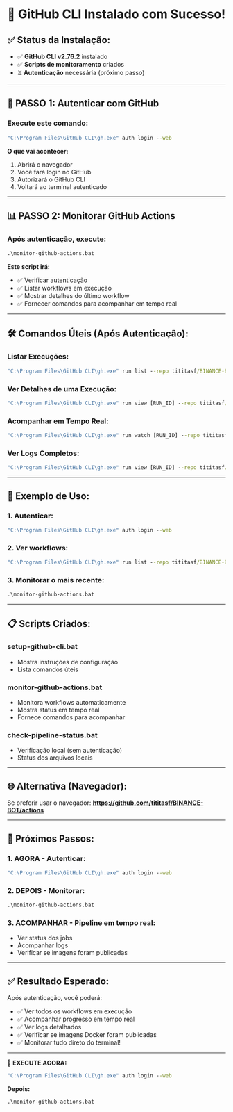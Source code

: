 # 🚀 GitHub CLI Instalado com Sucesso!

## ✅ **Status da Instalação:**

- ✅ **GitHub CLI v2.76.2** instalado
- ✅ **Scripts de monitoramento** criados
- ⏳ **Autenticação** necessária (próximo passo)

---

## 🔐 **PASSO 1: Autenticar com GitHub**

### **Execute este comando:**
```cmd
"C:\Program Files\GitHub CLI\gh.exe" auth login --web
```

**O que vai acontecer:**
1. Abrirá o navegador
2. Você fará login no GitHub
3. Autorizará o GitHub CLI
4. Voltará ao terminal autenticado

---

## 📊 **PASSO 2: Monitorar GitHub Actions**

### **Após autenticação, execute:**
```cmd
.\monitor-github-actions.bat
```

**Este script irá:**
- ✅ Verificar autenticação
- ✅ Listar workflows em execução
- ✅ Mostrar detalhes do último workflow
- ✅ Fornecer comandos para acompanhar em tempo real

---

## 🛠️ **Comandos Úteis (Após Autenticação):**

### **Listar Execuções:**
```cmd
"C:\Program Files\GitHub CLI\gh.exe" run list --repo tititasf/BINANCE-BOT
```

### **Ver Detalhes de uma Execução:**
```cmd
"C:\Program Files\GitHub CLI\gh.exe" run view [RUN_ID] --repo tititasf/BINANCE-BOT
```

### **Acompanhar em Tempo Real:**
```cmd
"C:\Program Files\GitHub CLI\gh.exe" run watch [RUN_ID] --repo tititasf/BINANCE-BOT
```

### **Ver Logs Completos:**
```cmd
"C:\Program Files\GitHub CLI\gh.exe" run view [RUN_ID] --repo tititasf/BINANCE-BOT --log
```

---

## 🎯 **Exemplo de Uso:**

### **1. Autenticar:**
```cmd
"C:\Program Files\GitHub CLI\gh.exe" auth login --web
```

### **2. Ver workflows:**
```cmd
"C:\Program Files\GitHub CLI\gh.exe" run list --repo tititasf/BINANCE-BOT --limit 5
```

### **3. Monitorar o mais recente:**
```cmd
.\monitor-github-actions.bat
```

---

## 📋 **Scripts Criados:**

### **setup-github-cli.bat**
- Mostra instruções de configuração
- Lista comandos úteis

### **monitor-github-actions.bat**
- Monitora workflows automaticamente
- Mostra status em tempo real
- Fornece comandos para acompanhar

### **check-pipeline-status.bat**
- Verificação local (sem autenticação)
- Status dos arquivos locais

---

## 🌐 **Alternativa (Navegador):**

Se preferir usar o navegador:
**https://github.com/tititasf/BINANCE-BOT/actions**

---

## 🎉 **Próximos Passos:**

### **1. AGORA - Autenticar:**
```cmd
"C:\Program Files\GitHub CLI\gh.exe" auth login --web
```

### **2. DEPOIS - Monitorar:**
```cmd
.\monitor-github-actions.bat
```

### **3. ACOMPANHAR - Pipeline em tempo real:**
- Ver status dos jobs
- Acompanhar logs
- Verificar se imagens foram publicadas

---

## ✅ **Resultado Esperado:**

Após autenticação, você poderá:
- ✅ Ver todos os workflows em execução
- ✅ Acompanhar progresso em tempo real
- ✅ Ver logs detalhados
- ✅ Verificar se imagens Docker foram publicadas
- ✅ Monitorar tudo direto do terminal!

---

**🚀 EXECUTE AGORA:**
```cmd
"C:\Program Files\GitHub CLI\gh.exe" auth login --web
```

**Depois:**
```cmd
.\monitor-github-actions.bat
```